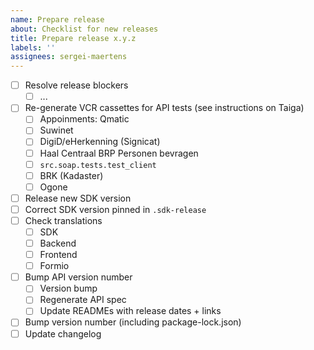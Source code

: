 ```yaml
---
name: Prepare release
about: Checklist for new releases
title: Prepare release x.y.z
labels: ''
assignees: sergei-maertens
---
```


- [ ] Resolve release blockers
  - [ ] ...
- [ ] Re-generate VCR cassettes for API tests (see instructions on Taiga)
  - [ ] Appoinments: Qmatic
  - [ ] Suwinet
  - [ ] DigiD/eHerkenning (Signicat)
  - [ ] Haal Centraal BRP Personen bevragen
  - [ ] `src.soap.tests.test_client`
  - [ ] BRK (Kadaster)
  - [ ] Ogone
- [ ] Release new SDK version
- [ ] Correct SDK version pinned in `.sdk-release`
- [ ] Check translations
  - [ ] SDK
  - [ ] Backend
  - [ ] Frontend
  - [ ] Formio
- [ ] Bump API version number
  - [ ] Version bump
  - [ ] Regenerate API spec
  - [ ] Update READMEs with release dates + links
- [ ] Bump version number (including package-lock.json)
- [ ] Update changelog
